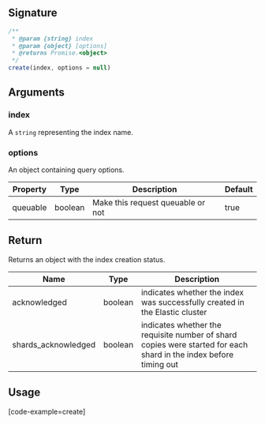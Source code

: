 ## Signature

``` javascript
/**
 * @param {string} index
 * @param {object} [options]
 * @returns Promise.<object> 
 */
create(index, options = null)
```

## Arguments

### index

A `string` representing the index name.

### options

An object containing query options.

| Property | Type    | Description                       | Default |
| -------- | ------- | --------------------------------- | ------- |
| queuable | boolean | Make this request queuable or not | true    |


## Return

Returns an object with the index creation status.

| Name | Type | Description
|------|------|-------------
| acknowledged | boolean | indicates whether the index was successfully created in the Elastic cluster
| shards_acknowledged | boolean | indicates whether the requisite number of shard copies were started for each shard in the index before timing out


## Usage

[code-example=create]
